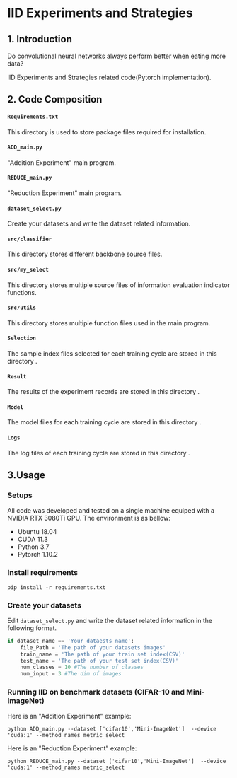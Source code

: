 # IID Experiments and Strategies

## 1. Introduction
Do convolutional neural networks always perform better when eating more data? 

IID Experiments and Strategies related code(Pytorch implementation).

## 2. Code Composition
#### `Requirements.txt`

This directory is used to store package files required for installation.

#### `ADD_main.py`

"Addition Experiment"   main program.

#### `REDUCE_main.py`

"Reduction Experiment"  main program.

#### `dataset_select.py`

Create your datasets and write the dataset related information.

#### `src/classifier`

This directory stores different backbone source files.

#### `src/my_select`

This directory stores multiple source files of information evaluation indicator functions.

#### `src/utils`

This directory stores multiple function files used in the main program.

#### `Selection`

The sample index files selected for each training cycle are stored in this directory .

#### `Result`

The results of the experiment records are stored in this directory .

#### `Model`

The model files for each training cycle are stored in this directory .

#### `Logs`

The log files of each training cycle are stored in this directory .

## 3.Usage

### Setups

  All code was developed and tested on a single machine equiped with a  NVIDIA RTX 3080Ti GPU. The environment is as bellow:  

- Ubuntu 18.04
- CUDA 11.3
- Python 3.7
- Pytorch 1.10.2

### Install requirements

```
pip install -r requirements.txt
```

### Create your datasets

Edit `dataset_select.py` and write the dataset related information in the following format.

```python
if dataset_name == 'Your dataests name':
    file_Path = 'The path of your datasets images'
    train_name = 'The path of your train set index(CSV)'
    test_name = 'The path of your test set index(CSV)'
    num_classes = 10 #The number of classes
    num_input = 3 #The dim of images
```

### Running IID on benchmark datasets (CIFAR-10 and Mini-ImageNet)

Here is an "Addition Experiment" example: 

```
python ADD_main.py --dataset ['cifar10','Mini-ImageNet']  --device 'cuda:1' --method_names metric_select
```

Here is an "Reduction Experiment" example: 

```
python REDUCE_main.py --dataset ['cifar10','Mini-ImageNet']  --device 'cuda:1' --method_names metric_select
```

